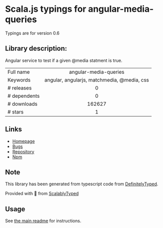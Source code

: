 
# Scala.js typings for angular-media-queries

Typings are for version 0.6

## Library description:
Angular service to test if a given @media statment is true.

|                    |                 |
| ------------------ | :-------------: |
| Full name          | angular-media-queries |
| Keywords           | angular, angularjs, matchmedia, @media, css |
| # releases         | 0 |
| # dependents       | 0 |
| # downloads        | 162627 |
| # stars            | 1 |

## Links
- [Homepage](https://github.com/jacopotarantino/angular-match-media#readme)
- [Bugs](https://github.com/jacopotarantino/angular-match-media/issues)
- [Repository](https://github.com/jacopotarantino/angular-match-media)
- [Npm](https://www.npmjs.com/package/angular-media-queries)
    


## Note
This library has been generated from typescript code from [DefinitelyTyped](https://definitelytyped.org).

Provided with :purple_heart: from [ScalablyTyped](https://github.com/oyvindberg/ScalablyTyped)

## Usage
See [the main readme](../../readme.md) for instructions.


